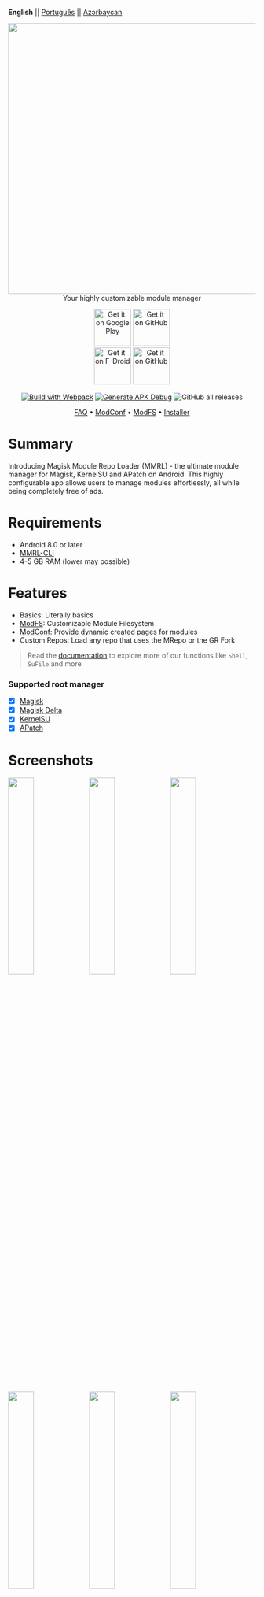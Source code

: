 **English** || [Português](README_pt.md) || [Azərbaycan](README_az.md)
<p align="center">
  <img width="550" height="auto" src="https://mmrl.dergoogler.com/assets/MMRL-Cover.png">
  <br/>Your highly customizable module manager</b>
</p>

<p align="center">
  <span align="center">
    <a href="https://play.google.com/store/apps/details?id=com.dergoogler.mmrl"><img height="75px" alt="Get it on Google Play" src="https://play.google.com/intl/en_us/badges/images/generic/en-play-badge.png"></a>
    <a href="https://github.com/DerGoogler/MMRL/releases"><img height="75px" alt="Get it on GitHub" src="https://dergoogler.com/bl-content/uploads/pages/e5f2cff5950bf12b7ecdcc9a54d0a348/get-it-on-github.png"></a>
  </span>
  <br />
  <span align="center">
    <a href="https://f-droid.org/de/packages/com.dergoogler.mmrl"><img height="75px" alt="Get it on F-Droid" src="https://f-droid.org/badge/get-it-on.png"></a>
    <a href="https://android.izzysoft.de/repo/apk/com.dergoogler.mmrl"><img height="75px" alt="Get it on GitHub" src="https://gitlab.com/IzzyOnDroid/repo/-/raw/master/assets/IzzyOnDroid.png"></a>
  </span>
</p>

<p align="center">
  <a href=""><img src="https://img.shields.io/github/actions/workflow/status/DerGoogler/MMRL/.github%2Fworkflows%2Fwebpack.yml?logo=github&amp;label=Build%20with%20Webpack" alt="Build with Webpack"></a>
  <a href="https://github.com/DerGoogler/MMRL/actions/workflows/build-debug.yml"><img src="https://img.shields.io/github/actions/workflow/status/DerGoogler/MMRL/.github%2Fworkflows%2Fbuild-debug.yml?logo=github&amp;label=Generate%20APK%20Debug" alt="Generate APK Debug"></a>
  <img src="https://img.shields.io/github/downloads/DerGoogler/MMRL/total?label=All%20time%20downloads" alt="GitHub all releases">
</p>

<p align="center">
  <a href="https://github.com/DerGoogler/MMRL/blob/master/docs/faq.md">FAQ</a> • 
  <a href="https://github.com/DerGoogler/MMRL/blob/master/docs/ModConf/README.md">ModConf</a> • 
  <a href="https://github.com/DerGoogler/MMRL/blob/master/docs/ModFS.md">ModFS</a> • 
  <a href="https://github.com/DerGoogler/MMRL/blob/master/docs/Installer/README.md">Installer</a>
</p>

# Summary

Introducing Magisk Module Repo Loader (MMRL) - the ultimate module manager for Magisk, KernelSU and APatch on Android. This highly configurable app allows users to manage modules effortlessly, all while being completely free of ads.

# Requirements

- Android 8.0 or later
- [MMRL-CLI](https://github.com/DerGoogler/MMRL-CLI)
- 4-5 GB RAM (lower may possible)


# Features

- Basics: Literally basics
- [ModFS](https://github.com/DerGoogler/MMRL/tree/master/docs/ModFS.md): Customizable Module Filesystem
- [ModConf](https://github.com/DerGoogler/MMRL/blob/master/docs/ModConf/README.md): Provide dynamic created pages for modules
- Custom Repos: Load any repo that uses the MRepo or the GR Fork

> Read the [documentation](https://github.com/DerGoogler/MMRL/tree/master/docs) to explore more of our functions like `Shell`, `SuFile` and more

### Supported root manager

- [x] [Magisk](https://github.com/topjohnwu/Magisk)
- [x] [Magisk Delta](https://github.com/HuskyDG/magisk-files)
- [x] [KernelSU](https://github.com/tiann/KernelSU)
- [x] [APatch](https://github.com/bmax121/APatch)

# Screenshots

<p>
  <img src="../assets/store_ready/1.png" width="32%" />
  <img src="../assets/store_ready/2.png" width="32%" />
  <img src="../assets/store_ready/3.png" width="32%" />
  <img src="../assets/store_ready/4.png" width="32%" />
  <img src="../assets/store_ready/5.png" width="32%" />
  <img src="../assets/store_ready/6.png" width="32%" />
  <img src="../assets/store_ready/7.png" width="32%" />
</p>

# Credits & Thanks

- [tabler/tabler-icons](https://github.com/tabler/tabler-icons.git)
- [Googlers-Repo/node-native](https://github.com/Googlers-Repo/node-native)
- [topjohnwu/libsu](https://github.com/topjohnwu/libsu)
- [Fox2Code/FoxMagiskModuleManager](https://github.com/Fox2Code/FoxMagiskModuleManager)
- [DerGoogler/dgm-cms](https://github.com/DerGoogler/dgm-cms)
- [Hentai-Web/Core](https://github.com/Hentai-Web/Core)
- [Hentai-Web/Android](https://github.com/Hentai-Web/Android)
